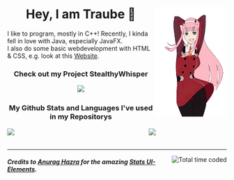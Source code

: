 <div>
    <img src="./assets/ZeroTwoDancing.gif" align="right" width="33%"/>
    <div>
        <h1 align="center">Hey, I am Traube &#128578;</h1>
        I like to program, mostly in C++! Recently, I kinda fell in love with Java, especially JavaFX.<br/>
        I also do some basic webdevelopment with HTML & CSS, e.g. look at this <a href="https://wip.Traube.xyz">Website</a>.
        <h3 align="center">Check out my Project StealthyWhisper</h4>
        <p align="center">
            <a href="../../../StealthyWhisper">
                <picture>
                    <source
                        media="(prefers-color-scheme: dark)"
                        srcset="https://github-readme-stats.vercel.app/api/pin/?username=Traube1000101&repo=StealthyWhisperGUI&show_owner=true&theme=github_dark_dimmed"
                    />
                    <source
                        media="(prefers-color-scheme: light), (prefers-color-scheme: no-preference)"
                        srcset="https://github-readme-stats.vercel.app/api/pin/?username=Traube1000101&repo=StealthyWhisperGUI&show_owner=true"
                    />
                    <img width="42%" src="https://github-readme-stats.vercel.app/api/pin/?username=Traube1000101&repo=StealthyWhisperGUI&show_owner=true"/>
                </picture>
            </a>
        </p>
        <h3 align="center">My Github Stats and Languages I've used in my Repositorys</h4>
        <div align="center">
            <picture>
                <source
                    media="(prefers-color-scheme: dark)"
                    srcset="https://github-readme-stats.vercel.app/api?username=Traube1000101&custom_title=My&nbsp;Stats&hide_rank=true&show_icons=true&theme=github_dark_dimmed"
                />
                <source
                    media="(prefers-color-scheme: light), (prefers-color-scheme: no-preference)"
                    srcset="https://github-readme-stats.vercel.app/api?username=Traube1000101&hide_rank=true&show_icons=true"
                />
                <img width="32%" align="left" src="https://github-readme-stats.vercel.app/api?username=Traube1000101&hide_rank=true&show_icons=true"/>
            </picture>
            <picture>
                <source
                    media="(prefers-color-scheme: dark)"
                    srcset="https://github-readme-stats.vercel.app/api/top-langs/?username=Traube1000101&custom_title=Repo&nbsp;Languages&hide_rank=true&theme=github_dark_dimmed"
                />
                <source
                    media="(prefers-color-scheme: light), (prefers-color-scheme: no-preference)"
                    srcset="https://github-readme-stats.vercel.app/api?username=Traube1000101&hide_rank=true&show_icons=true"
                />
                <img width="32%" align="top" src="https://github-readme-stats.vercel.app/api?username=Traube1000101&hide_rank=true&show_icons=true"/>
            </picture>
        </div>
    </div>
    <br clear="left"/>
</div>

---
<a href="https://wakatime.com/@71d22b23-f875-461a-8f05-24a0e42d708e"><img align="right" src="https://wakatime.com/badge/user/71d22b23-f875-461a-8f05-24a0e42d708e.svg" title="My total time coded since Aug 1 2023" alt="Total time coded" /></a>
##### Credits to [Anurag Hazra](https://github.com/anuraghazra) for the amazing [Stats UI-Elements](https://github.com/anuraghazra/github-readme-stats).

<!--           -->

